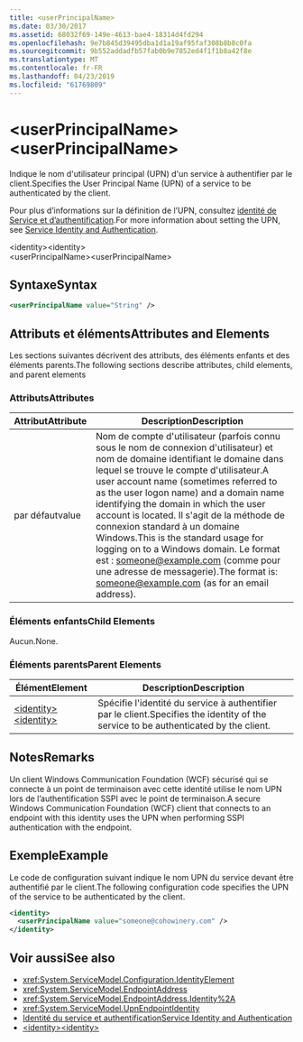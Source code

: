 ```yaml
---
title: <userPrincipalName>
ms.date: 03/30/2017
ms.assetid: 68032f69-149e-4613-bae4-18314d4fd294
ms.openlocfilehash: 9e7b845d39495dba1d1a19af95faf308b8b8c0fa
ms.sourcegitcommit: 9b552addadfb57fab0b9e7852ed4f1f1b8a42f8e
ms.translationtype: MT
ms.contentlocale: fr-FR
ms.lasthandoff: 04/23/2019
ms.locfileid: "61769809"
---
```

# <a name="userprincipalname"></a><span data-ttu-id="906de-101">\<userPrincipalName></span><span class="sxs-lookup"><span data-stu-id="906de-101">\<userPrincipalName></span></span>
<span data-ttu-id="906de-102">Indique le nom d'utilisateur principal (UPN) d'un service à authentifier par le client.</span><span class="sxs-lookup"><span data-stu-id="906de-102">Specifies the User Principal Name (UPN) of a service to be authenticated by the client.</span></span>  
  
 <span data-ttu-id="906de-103">Pour plus d’informations sur la définition de l’UPN, consultez [identité de Service et d’authentification](../../../../../docs/framework/wcf/feature-details/service-identity-and-authentication.md).</span><span class="sxs-lookup"><span data-stu-id="906de-103">For more information about setting the UPN, see [Service Identity and Authentication](../../../../../docs/framework/wcf/feature-details/service-identity-and-authentication.md).</span></span>  
  
<span data-ttu-id="906de-104">\<identity></span><span class="sxs-lookup"><span data-stu-id="906de-104">\<identity></span></span>  
<span data-ttu-id="906de-105">\<userPrincipalName></span><span class="sxs-lookup"><span data-stu-id="906de-105">\<userPrincipalName></span></span>  
  
## <a name="syntax"></a><span data-ttu-id="906de-106">Syntaxe</span><span class="sxs-lookup"><span data-stu-id="906de-106">Syntax</span></span>  
  
```xml  
<userPrincipalName value="String" />
```  
  
## <a name="attributes-and-elements"></a><span data-ttu-id="906de-107">Attributs et éléments</span><span class="sxs-lookup"><span data-stu-id="906de-107">Attributes and Elements</span></span>  
 <span data-ttu-id="906de-108">Les sections suivantes décrivent des attributs, des éléments enfants et des éléments parents.</span><span class="sxs-lookup"><span data-stu-id="906de-108">The following sections describe attributes, child elements, and parent elements</span></span>  
  
### <a name="attributes"></a><span data-ttu-id="906de-109">Attributs</span><span class="sxs-lookup"><span data-stu-id="906de-109">Attributes</span></span>  
  
|<span data-ttu-id="906de-110">Attribut</span><span class="sxs-lookup"><span data-stu-id="906de-110">Attribute</span></span>|<span data-ttu-id="906de-111">Description</span><span class="sxs-lookup"><span data-stu-id="906de-111">Description</span></span>|  
|---------------|-----------------|  
|<span data-ttu-id="906de-112">par défaut</span><span class="sxs-lookup"><span data-stu-id="906de-112">value</span></span>|<span data-ttu-id="906de-113">Nom de compte d'utilisateur (parfois connu sous le nom de connexion d'utilisateur) et nom de domaine identifiant le domaine dans lequel se trouve le compte d'utilisateur.</span><span class="sxs-lookup"><span data-stu-id="906de-113">A user account name (sometimes referred to as the user logon name) and a domain name identifying the domain in which the user account is located.</span></span> <span data-ttu-id="906de-114">Il s'agit de la méthode de connexion standard à un domaine Windows.</span><span class="sxs-lookup"><span data-stu-id="906de-114">This is the standard usage for logging on to a Windows domain.</span></span> <span data-ttu-id="906de-115">Le format est : someone@example.com (comme pour une adresse de messagerie).</span><span class="sxs-lookup"><span data-stu-id="906de-115">The format is: someone@example.com (as for an email address).</span></span>|  
  
### <a name="child-elements"></a><span data-ttu-id="906de-116">Éléments enfants</span><span class="sxs-lookup"><span data-stu-id="906de-116">Child Elements</span></span>  
 <span data-ttu-id="906de-117">Aucun.</span><span class="sxs-lookup"><span data-stu-id="906de-117">None.</span></span>  
  
### <a name="parent-elements"></a><span data-ttu-id="906de-118">Éléments parents</span><span class="sxs-lookup"><span data-stu-id="906de-118">Parent Elements</span></span>  
  
|<span data-ttu-id="906de-119">Élément</span><span class="sxs-lookup"><span data-stu-id="906de-119">Element</span></span>|<span data-ttu-id="906de-120">Description</span><span class="sxs-lookup"><span data-stu-id="906de-120">Description</span></span>|  
|-------------|-----------------|  
|[<span data-ttu-id="906de-121">\<identity></span><span class="sxs-lookup"><span data-stu-id="906de-121">\<identity></span></span>](../../../../../docs/framework/configure-apps/file-schema/wcf/identity.md)|<span data-ttu-id="906de-122">Spécifie l'identité du service à authentifier par le client.</span><span class="sxs-lookup"><span data-stu-id="906de-122">Specifies the identity of the service to be authenticated by the client.</span></span>|  
  
## <a name="remarks"></a><span data-ttu-id="906de-123">Notes</span><span class="sxs-lookup"><span data-stu-id="906de-123">Remarks</span></span>  
 <span data-ttu-id="906de-124">Un client Windows Communication Foundation (WCF) sécurisé qui se connecte à un point de terminaison avec cette identité utilise le nom UPN lors de l’authentification SSPI avec le point de terminaison.</span><span class="sxs-lookup"><span data-stu-id="906de-124">A secure Windows Communication Foundation (WCF) client that connects to an endpoint with this identity uses the UPN when performing SSPI authentication with the endpoint.</span></span>  
  
## <a name="example"></a><span data-ttu-id="906de-125">Exemple</span><span class="sxs-lookup"><span data-stu-id="906de-125">Example</span></span>  
 <span data-ttu-id="906de-126">Le code de configuration suivant indique le nom UPN du service devant être authentifié par le client.</span><span class="sxs-lookup"><span data-stu-id="906de-126">The following configuration code specifies the UPN of the service to be authenticated by the client.</span></span>  
  
```xml  
<identity>
  <userPrincipalName value="someone@cohowinery.com" />
</identity>
```  
  
## <a name="see-also"></a><span data-ttu-id="906de-127">Voir aussi</span><span class="sxs-lookup"><span data-stu-id="906de-127">See also</span></span>

- <xref:System.ServiceModel.Configuration.IdentityElement>
- <xref:System.ServiceModel.EndpointAddress>
- <xref:System.ServiceModel.EndpointAddress.Identity%2A>
- <xref:System.ServiceModel.UpnEndpointIdentity>
- [<span data-ttu-id="906de-128">Identité du service et authentification</span><span class="sxs-lookup"><span data-stu-id="906de-128">Service Identity and Authentication</span></span>](../../../../../docs/framework/wcf/feature-details/service-identity-and-authentication.md)
- [<span data-ttu-id="906de-129">\<identity></span><span class="sxs-lookup"><span data-stu-id="906de-129">\<identity></span></span>](../../../../../docs/framework/configure-apps/file-schema/wcf/identity.md)
